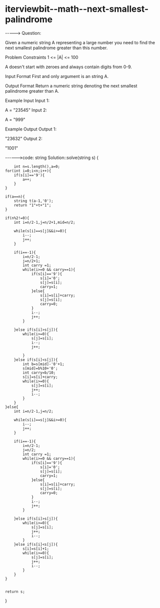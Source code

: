 # iterviewbit--math--next-smallest-palindrome

-----> Question:

Given a numeric string A representing a large number you need to find the next smallest palindrome greater than this number.



Problem Constraints
1 <= |A| <= 100

A doesn't start with zeroes and always contain digits from 0-9.



Input Format
First and only argument is an string A.



Output Format
Return a numeric string denoting the next smallest palindrome greater than A.



Example Input
Input 1:

 A = "23545"
Input 2:

 A = "999"


Example Output
Output 1:

 "23632"
Output 2:

 "1001"
 
 
 
 ------>code:
 string Solution::solve(string s) {
    
    	int n=s.length(),a=0;
	for(int i=0;i<n;i++){
		if(s[i]=='9'){
			a++;
		}
	}
	
	if(a==n){
		string t(a-1,'0');
		return "1"+t+"1";
	}
	
	if(n%2!=0){
		int i=n/2-1,j=n/2+1,mid=n/2;
		
		while(s[i]==s[j]&&i>=0){
			i--;
			j++;
		}

        if(i==-1){
            i=n/2-1;
            j=n/2+1;
            int carry =1;
            while(i>=0 && carry==1){
                if(s[i]=='9'){
                    s[i]='0';
                    s[j]=s[i];
                    carry=1;
                }else{
                    s[i]=s[i]+carry;
                    s[j]=s[i];
                    carry=0;
                }
                i--;
                j++;
            }

        }else if(s[i]>s[j]){
			while(i>=0){
				s[j]=s[i];
				i--;
				j++;
				
			}
		}else if(s[i]<s[j]){
			int b=s[mid]-'0'+1;
			s[mid]=b%10+'0';
			int carry=b/10;
			s[i]=s[i]+carry;
			while(i>=0){
				s[j]=s[i];
				j++;
				i--;
			}
		}
	}else{
		int i=n/2-1,j=n/2;
		
		while(s[i]==s[j]&&i>=0){
			i--;
			j++;
		}

        if(i==-1){
            i=n/2-1;
            j=n/2;
            int carry =1;
            while(i>=0 && carry==1){
                if(s[i]=='9'){
                    s[i]='0';
                    s[j]=s[i];
                    carry=1;
                }else{
                    s[i]=s[i]+carry;
                    s[j]=s[i];
                    carry=0;
                }
                i--;
                j++;
            }

        }else if(s[i]>s[j]){
			while(i>=0){
				s[j]=s[i];
				j++;
				i--;
			}
		}else if(s[i]<s[j]){
			s[i]=s[i]+1;
			while(i>=0){
				s[j]=s[i];
				j++;
				i--;
			}
		}
	}
	
	
	return s;
}
